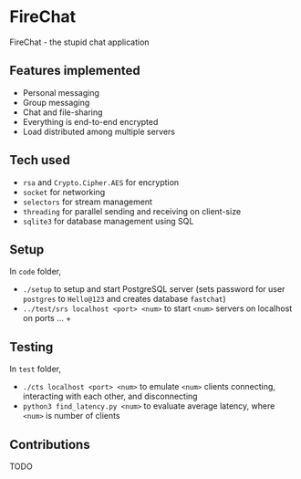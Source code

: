 # FireChat

FireChat - the stupid chat application

## Features implemented
 - Personal messaging
 - Group messaging
 - Chat and file-sharing
 - Everything is end-to-end encrypted
 - Load distributed among multiple servers

## Tech used
 - `rsa` and `Crypto.Cipher.AES` for encryption
 - `socket` for networking
 - `selectors` for stream management
 - `threading` for parallel sending and receiving on client-size
 - `sqlite3` for database management using SQL

## Setup
In `code` folder,
 - `./setup` to setup and start PostgreSQL server (sets password for user `postgres` to `Hello@123` and creates database `fastchat`)
 - `../test/srs localhost <port> <num>` to start `<num>` servers on localhost on ports <port> ... <port> + <num> 

## Testing
In `test` folder,
 - `./cts localhost <port> <num>` to emulate `<num>` clients connecting, interacting with each other, and disconnecting
 - `python3 find_latency.py <num>` to evaluate average latency, where `<num>` is number of clients

## Contributions
TODO
